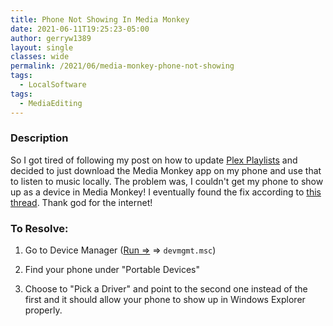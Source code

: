 ```yaml
---
title: Phone Not Showing In Media Monkey
date: 2021-06-11T19:25:23-05:00
author: gerryw1389
layout: single
classes: wide
permalink: /2021/06/media-monkey-phone-not-showing
tags:
  - LocalSoftware
tags:
  - MediaEditing
---
```

<!--more-->

### Description

So I got tired of following my post on how to update [Plex Playlists](https://automationadmin.com/2016/12/import-playlist-to-plex/) and decided to just download the Media Monkey app on my phone and use that to listen to music locally. The problem was, I couldn't get my phone to show up as a device in Media Monkey! I eventually found the fix according to [this thread](https://www.mediamonkey.com/forum/viewtopic.php?f=12&t=95385). Thank god for the internet!

### To Resolve:

1. Go to Device Manager ([Run =>](https://automationadmin.com/2016/05/command-prompt-overview/) => `devmgmt.msc`)

2. Find your phone under "Portable Devices"

3. Choose to "Pick a Driver" and point to the second one instead of the first and it should allow your phone to show up in Windows Explorer properly.
